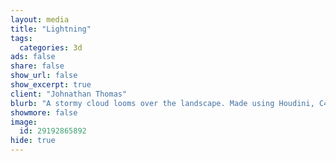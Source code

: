```yaml
---
layout: media
title: "Lightning"
tags:
  categories: 3d
ads: false
share: false
show_url: false
show_excerpt: true
client: "Johnathan Thomas"
blurb: "A stormy cloud looms over the landscape. Made using Houdini, C4D, and Octane."
showmore: false
image:
  id: 29192865892
hide: true
---
```

